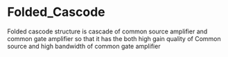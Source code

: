 # Folded_Cascode
Folded cascode structure is cascade of common source amplifier and common gate amplifier so that it has the both high gain quality of Common source and high bandwidth of common gate amplifier
